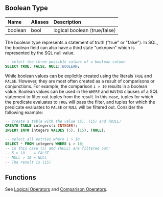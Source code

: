 
## Boolean Type

| Name | Aliases | Description |
|:---|:---|:---|
| boolean | bool | logical boolean (true/false) |

The boolean type represents a statement of truth ("true" or "false"). In SQL, the boolean field can also have a third state "unknown" which is represented by the SQL null value.

```sql
-- select the three possible values of a boolean column
SELECT TRUE, FALSE, NULL::BOOLEAN;
```

While boolean values can be explicitly created using the literals `TRUE` and `FALSE`. However, they are most often created as a result of comparisons or conjunctions. For example, the comparison `i > 10` results in a boolean value. Boolean values can be used in the `WHERE` and `HAVING` clauses of a SQL statement to filter out tuples from the result. In this case, tuples for which the predicate evaluates to `TRUE` will pass the filter, and tuples for which the predicate evaluates to `FALSE` or `NULL` will be filtered out. Consider the following example:

```sql
-- create a table with the value (5), (15) and (NULL)
CREATE TABLE integers(i INTEGER);
INSERT INTO integers VALUES (5), (15), (NULL);

-- select all entries where i > 10
SELECT * FROM integers WHERE i > 10;
-- in this case (5) and (NULL) are filtered out:
-- 5 > 10    = FALSE
-- NULL > 10 = NULL
-- The result is (15)
```

## Functions
See [Logical Operators](../functions/logical_operators) and [Comparison Operators](../functions/comparison_operators).